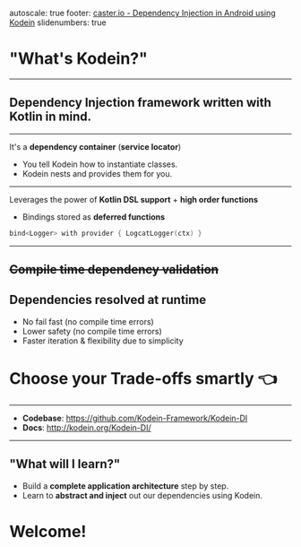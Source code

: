 autoscale: true
footer: [caster.io - Dependency Injection in Android using Kodein](https://www.caster.io)
slidenumbers: true

# "What's Kodein?"

---

## __Dependency Injection__ framework written with __Kotlin__ in mind.

---

It's a __dependency container__ (__service locator__)

* You tell Kodein how to instantiate classes.
* Kodein nests and provides them for you.

---

Leverages the power of __Kotlin DSL support__ + __high order functions__

* Bindings stored as __deferred functions__

```kotlin
bind<Logger> with provider { LogcatLogger(ctx) }
```

---

## ~~Compile time dependency validation~~

## Dependencies resolved __at runtime__

* No fail fast (no compile time errors)
* Lower safety (no compile time errors)
* Faster iteration & flexibility due to simplicity

# Choose your __Trade-offs__ smartly :point_left:

---

* __Codebase__: https://github.com/Kodein-Framework/Kodein-DI
* __Docs__: http://kodein.org/Kodein-DI/

---

## "What will I learn?"
* Build a __complete application architecture__ step by step.
* Learn to __abstract and inject__ out our dependencies using Kodein.

# Welcome!
